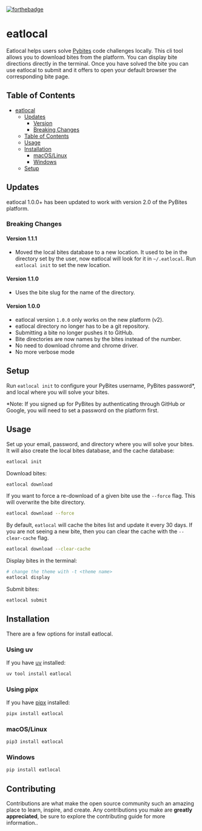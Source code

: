 [![forthebadge](https://forthebadge.com/images/badges/made-with-python.svg)](https://forthebadge.com)

# eatlocal

Eatlocal helps users solve [Pybites](https://pybitesplatform.com) code challenges locally. This cli tool allows you to download bites from the platform. You can display bite directions directly in the terminal. Once you have solved the bite you can use eatlocal to submit and it offers to open your default browser the corresponding bite page.

## Table of Contents

- [eatlocal](#eatlocal)
  - [Updates](#updates)
    - [Version](#version-080)
    - [Breaking Changes](#breaking-changes)
  - [Table of Contents](#table-of-contents)
  - [Usage](#usage)
  - [Installation](#installation)
    - [macOS/Linux](#macoslinux)
    - [Windows](#windows)
  - [Setup](#setup)

## Updates

eatlocal 1.0.0+ has been updated to work with version 2.0 of the PyBites platform.

### Breaking Changes

#### Version 1.1.1
+ Moved the local bites database to a new location. It used to be in the directory set by the user, now eatlocal will look for it in `~/.eatlocal`. Run `eatlocal init` to set the new location.

#### Version 1.1.0
+ Uses the bite slug for the name of the directory.

#### Version 1.0.0
+ eatlocal version `1.0.0` only works on the new platform (v2).
+ eatlocal directory no longer has to be a git repository.
+ Submitting a bite no longer pushes it to GitHub.
+ Bite directories are now names by the bites instead of the number.
+ No need to download chrome and chrome driver.
+ No more verbose mode


## Setup

Run `eatlocal init` to configure your PyBites username, PyBites password*, and local where you will solve your bites.

*Note:  If you signed up for PyBites by authenticating through GitHub or Google, you will need to set a password on the platform first.

## Usage

Set up your email, password, and directory where you will solve your bites. It will also create the local bites database, and the cache database:

```bash
eatlocal init
```

Download bites:

```bash
eatlocal download
```

If you want to force a re-download of a given bite use the `--force` flag. This will overwrite the bite directory.

```bash
eatlocal download --force
```

By default, `eatlocal` will cache the bites list and update it every 30 days. If you are not seeing a new bite, then you can clear the cache with the `--clear-cache` flag.

```bash
eatlocal download --clear-cache
```

Display bites in the terminal:

```bash
# change the theme with -t <theme name>
eatlocal display
```

Submit bites:

```bash
eatlocal submit
```

## Installation

There are a few options for install eatlocal.

### Using uv

If you have [uv](https://github.com/astral-sh/uv) installed:

```bash
uv tool install eatlocal
```

### Using pipx

If you have [pipx](https://pypa.github.io/pipx/) installed:

```bash
pipx install eatlocal
```

### macOS/Linux

```bash
pip3 install eatlocal
```

### Windows

```bash
pip install eatlocal
```

## Contributing

Contributions are what make the open source community such an amazing place to learn, inspire, and create. Any contributions you make are **greatly appreciated**, be sure to explore the contributing guide for more information.. 